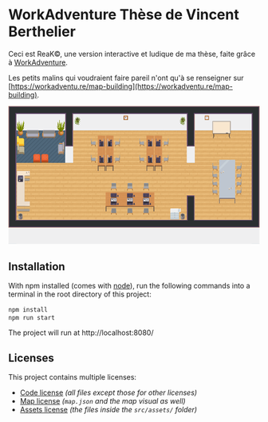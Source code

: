 # WorkAdventure Thèse de Vincent Berthelier

Ceci est ReaK©, une version interactive et ludique de ma thèse, faite grâce à [WorkAdventure](https://workadventu.re).

Les petits malins qui voudraient faire pareil n'ont qu'à se renseigner sur [https://workadventu.re/map-building](https://workadventu.re/map-building).

![map](./map.png)

## Installation

With npm installed (comes with [node](https://nodejs.org/en/)), run the following commands into a terminal in the root directory of this project:

```shell
npm install
npm run start
```

The project will run at http://localhost:8080/

## Licenses

This project contains multiple licenses:

* [Code license](./LICENSE.code) *(all files except those for other licenses)*
* [Map license](./LICENSE.map) *(`map.json` and the map visual as well)*
* [Assets license](./LICENSE.assets) *(the files inside the `src/assets/` folder)*
